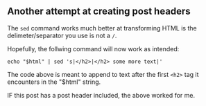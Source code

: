 

## Another attempt at creating post headers

The `sed` command works much better at transforming HTML is the delimeter/separator you use is not a `/`.

Hopefully, the follwing command will now work as intended:

```
echo "$html" | sed 's|</h2>|</h2> some more text|'
```

The code above is meant to append to text after the first `<h2>` tag it encounters in the "$html" string.

IF this post has a post header included, the above worked for me.
